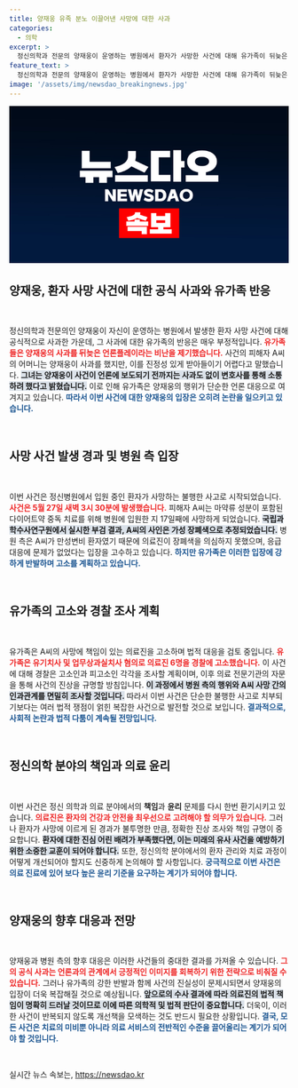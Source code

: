 ```yaml
---
title: 양재웅 유족 분노 이끌어낸 사망에 대한 사과
categories:
  - 의학
excerpt: >
  정신의학과 전문의 양재웅이 운영하는 병원에서 환자가 사망한 사건에 대해 유가족이 뒤늦은 언론플레이라며 분노를 표출했다. 사망 원인과 병원 측의 대처 논란이 격화되고 있는 가운데, 진정한 사과와 책임이 요구되고 있다.
feature_text: >
  정신의학과 전문의 양재웅이 운영하는 병원에서 환자가 사망한 사건에 대해 유가족이 뒤늦은 언론플레이라며 분노를 표출했다. 사망 원인과 병원 측의 대처 논란이 격화되고 있는 가운데, 진정한 사과와 책임이 요구되고 있다.
image: '/assets/img/newsdao_breakingnews.jpg'
---
```


<p><img src="/assets/img/newsdao_breakingnews.jpg" alt="ranknews 속보" /></p>

<h2 data-ke-size="size26">양재웅, 환자 사망 사건에 대한 공식 사과와 유가족 반응</h2>

<p data-ke-size="size16">&nbsp;</p>

<p>정신의학과 전문의인 양재웅이 자신이 운영하는 병원에서 발생한 환자 사망 사건에 대해 공식적으로 사과한 가운데, 그 사과에 대한 유가족의 반응은 매우 부정적입니다. <b><span style="color: #ee2323;">유가족들은 양재웅의 사과를 뒤늦은 언론플레이라는 비난을 제기했습니다.</span></b> 사건의 피해자 A씨의 어머니는 양재웅이 사과를 했지만, 이를 진정성 있게 받아들이기 어렵다고 말했습니다. <b><span style="background-color: #21538527;">그녀는 양재웅이 사건이 언론에 보도되기 전까지는 사과도 없이 변호사를 통해 소통하려 했다고 밝혔습니다.</span></b> 이로 인해 유가족은 양재웅의 행위가 단순한 언론 대응으로 여겨지고 있습니다. <b><span style="color: #1a5490;">따라서 이번 사건에 대한 양재웅의 입장은 오히려 논란을 일으키고 있습니다.</span></b></p>

<p data-ke-size="size16">&nbsp;</p>

<h2 data-ke-size="size26">사망 사건 발생 경과 및 병원 측 입장</h2>

<p data-ke-size="size16">&nbsp;</p>

<p>이번 사건은 정신병원에서 입원 중인 환자가 사망하는 불행한 사고로 시작되었습니다. <b><span style="color: #ee2323;">사건은 5월 27일 새벽 3시 30분에 발생했습니다.</span></b> 피해자 A씨는 마약류 성분이 포함된 다이어트약 중독 치료를 위해 병원에 입원한 지 17일째에 사망하게 되었습니다. <b><span style="background-color: #21538527;">국립과학수사연구원에서 실시한 부검 결과, A씨의 사인은 가성 장폐색으로 추정되었습니다.</span></b> 병원 측은 A씨가 만성변비 환자였기 때문에 의료진이 장폐색을 의심하지 못했으며, 응급 대응에 문제가 없었다는 입장을 고수하고 있습니다. <b><span style="color: #1a5490;">하지만 유가족은 이러한 입장에 강하게 반발하며 고소를 계획하고 있습니다.</span></b></p>

<p data-ke-size="size16">&nbsp;</p>

<h2 data-ke-size="size26">유가족의 고소와 경찰 조사 계획</h2>

<p data-ke-size="size16">&nbsp;</p>

<p>유가족은 A씨의 사망에 책임이 있는 의료진을 고소하며 법적 대응을 검토 중입니다. <b><span style="color: #ee2323;">유가족은 유기치사 및 업무상과실치사 혐의로 의료진 6명을 경찰에 고소했습니다.</span></b> 이 사건에 대해 경찰은 고소인과 피고소인 각각을 조사할 계획이며, 이후 의료 전문기관의 자문을 통해 사건의 진상을 규명할 방침입니다. <b><span style="background-color: #21538527;">이 과정에서 병원 측의 행위와 A씨 사망 간의 인과관계를 면밀히 조사할 것입니다.</span></b> 따라서 이번 사건은 단순한 불행한 사고로 치부되기보다는 여러 법적 쟁점이 얽힌 복잡한 사건으로 발전할 것으로 보입니다. <b><span style="color: #1a5490;">결과적으로, 사회적 논란과 법적 다툼이 계속될 전망입니다.</span></b></p>

<p data-ke-size="size16">&nbsp;</p>

<h2 data-ke-size="size26">정신의학 분야의 책임과 의료 윤리</h2>

<p data-ke-size="size16">&nbsp;</p>

<p>이번 사건은 정신 의학과 의료 분야에서의 <b>책임</b>과 <b>윤리</b> 문제를 다시 한번 환기시키고 있습니다. <b><span style="color: #ee2323;">의료진은 환자의 건강과 안전을 최우선으로 고려해야 할 의무가 있습니다.</span></b> 그러나 환자가 사망에 이르게 된 경과가 불투명한 만큼, 정확한 진상 조사와 책임 규명이 중요합니다. <b><span style="background-color: #21538527;">환자에 대한 진심 어린 배려가 부족했다면, 이는 미래의 유사 사건을 예방하기 위한 소중한 교훈이 되어야 합니다.</span></b> 또한, 정신의학 분야에서의 환자 관리와 치료 과정이 어떻게 개선되어야 할지도 신중하게 논의해야 할 사항입니다. <b><span style="color: #1a5490;">궁극적으로 이번 사건은 의료 진료에 있어 보다 높은 윤리 기준을 요구하는 계기가 되어야 합니다.</span></b></p>

<p data-ke-size="size16">&nbsp;</p>

<h2 data-ke-size="size26">양재웅의 향후 대응과 전망</h2>

<p data-ke-size="size16">&nbsp;</p>

<p>양재웅과 병원 측의 향후 대응은 이러한 사건들의 중대한 결과를 가져올 수 있습니다. <b><span style="color: #ee2323;">그의 공식 사과는 언론과의 관계에서 긍정적인 이미지를 회복하기 위한 전략으로 비춰질 수 있습니다.</span></b> 그러나 유가족의 강한 반발과 함께 사건의 진실성이 문제시되면서 양재웅의 입장이 더욱 복잡해질 것으로 예상됩니다. <b><span style="background-color: #21538527;">앞으로의 수사 결과에 따라 의료진의 법적 책임이 명확히 드러날 것이므로 이에 따른 의학적 및 법적 판단이 중요합니다.</span></b> 더욱이, 이러한 사건이 반복되지 않도록 개선책을 모색하는 것도 반드시 필요한 상황입니다. <b><span style="color: #1a5490;">결국, 모든 사건은 치료의 미비뿐 아니라 의료 서비스의 전반적인 수준을 끌어올리는 계기가 되어야 할 것입니다.</span></b></p>

<p data-ke-size="size16">&nbsp;</p>
실시간 뉴스 속보는, <a href="https://newsdao.kr" rel="dofollow">https://newsdao.kr</a>


